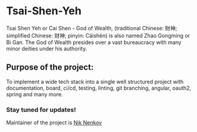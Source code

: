 # Tsai-Shen-Yeh

Tsai Shen Yeh or Cai Shen - God of Wealth, (traditional Chinese: 財神; simplified Chinese: 财神; pinyin: Cáishén) is also named Zhao Gongming or Bi Gan. The God of Wealth presides over a vast bureaucracy with many minor deities under his authority.

## Purpose of the project:
To implement a wide tech stack into a single well structured project with documentation, board, ci/cd, testing, linting, git branching, angular, oauth2, spring and many more.

### Stay tuned for updates!
Maintainer of the project is [Nik Nenkov](https://www.linkedin.com/in/nik-nenkov/)
